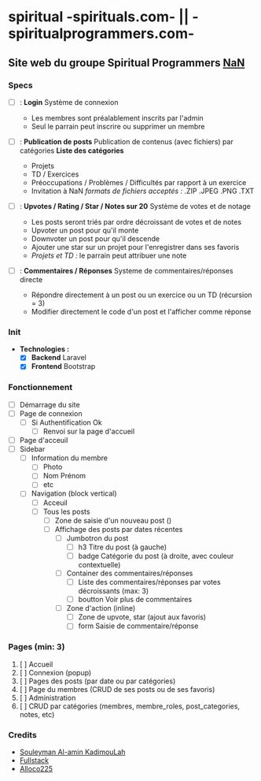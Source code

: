 # spiritual -spirituals.com- || -spiritualprogrammers.com-

## Site web du groupe Spiritual Programmers [NaN](www.nan.ci)

### Specs

- [ ] : __Login__
  Système de connexion
    - Les membres sont préalablement inscrits par l'admin
    - Seul le parrain peut inscrire ou supprimer un membre
- [ ] : __Publication de posts__
  Publication de contenus (avec fichiers) par catégories 
    __Liste des catégories__
    - Projets
    - TD / Exercices
    - Préoccupations / Problèmes / Difficultés par rapport à un exercice
    - Invitation à NaN
   *formats de fichiers acceptés :* .ZIP .JPEG .PNG .TXT
- [ ] : __Upvotes / Rating / Star / Notes sur 20__
  Système de votes et de notage
    - Les posts seront triés par ordre décroissant de votes et de notes
    - Upvoter un post pour qu'il monte
    - Downvoter un post pour qu'il descende
    - Ajouter une star sur un projet pour l'enregistrer dans ses favoris
    - *Projets et TD :* le parrain peut attribuer une note
    
- [ ] : __Commentaires / Réponses__
  Systeme de commentaires/réponses directe
    - Répondre directement à un post ou un exercice ou un TD (récursion = 3)
    - Modifier directement le code d'un post et l'afficher comme réponse

### Init
- **Technologies :**
    - [x] __Backend__
      Laravel
    - [x] __Frontend__
      Bootstrap

### Fonctionnement
- [ ] Démarrage du site
- [ ] Page de connexion
  - [ ] Si Authentification Ok
    - [ ] Renvoi sur la page d'accueil
- [ ] Page d'acceuil
 - [ ] Sidebar
    - [ ] Information du membre
      - [ ] Photo
      - [ ] Nom Prénom
      - [ ] etc
    - [ ] Navigation (block vertical)
      - [ ] Acceuil
      - [ ] Tous les posts
        - [ ] Zone de saisie d'un nouveau post ()
        - [ ] Affichage des posts par dates récentes
          - [ ] Jumbotron du post
            - [ ] h3 Titre du post (à gauche)
            - [ ] badge Catégorie du post (à droite, avec couleur contextuelle)
          - [ ] Container des commentaires/réponses
            - [ ] Liste des commentaires/réponses par votes décroissants (max: 3)
            - [ ] boutton Voir plus de commentaires
          - [ ] Zone d'action (inline)
            - [ ] Zone de upvote, star (ajout aux favoris)
            - [ ] form Saisie de commentaire/réponse
    
### Pages (min: 3)
1. [ ] Accueil
  1. [ ] Connexion (popup)
  1. [ ] Pages des posts (par date ou par catégories)
  1. [ ] Page du membres (CRUD de ses posts ou de ses favoris)
1. [ ] Administration
  1. [ ] CRUD par catégories (membres, membre_roles, post_categories, notes, etc)
    
### Credits 
  - [Souleyman Al-amin KadimouLah](toure5013)
  - [Fullstack](NonwaFabrice07)
  - [Alloco225](github.com/Alloco225)
    
